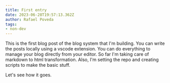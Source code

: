 ```yaml
---
title: First entry
date: 2023-06-28T19:57:13.362Z
author: Rafael Poveda
tags:
- non-dev
---
```


This is the first blog post of the blog system that I'm building. You can write the posts locally using a vscode extension. You can do everything to manage your blog directly from your editor. So far I'm taking care of markdown to html transformation. Also, I'm setting the repo and creating scripts to make the basic stuff.

Let's see how it goes.

